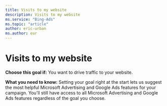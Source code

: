 ```yaml
---
title: Visits to my website
description: Visits to my website
ms.service: "Bing-Ads"
ms.topic: "article"
author: eric-urban
ms.author: eur
---
```


# Visits to my website

**Choose this goal if:**  You want to drive traffic to your website.

**What you need to know:**  Setting your goal right at the start lets us suggest the most helpful Microsoft Advertising and Google Ads features for your campaign. You'll still have access to all Microsoft Advertising and Google Ads features regardless of the goal you choose.


